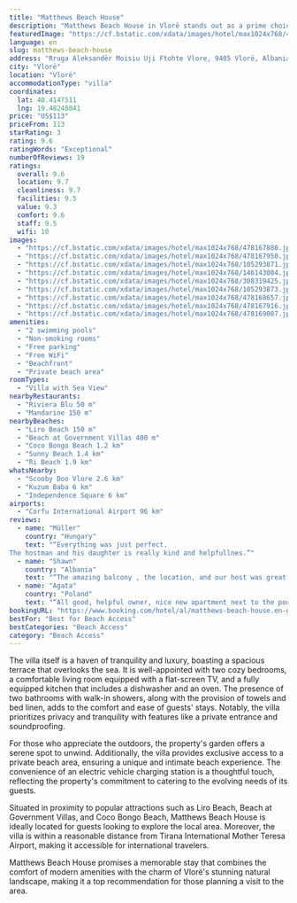 ```yaml
---
title: "Matthews Beach House"
description: "Matthews Beach House in Vlorë stands out as a prime choice for travelers seeking a blend of comfort, privacy, and scenic beauty."
featuredImage: "https://cf.bstatic.com/xdata/images/hotel/max1024x768/478167880.jpg?k=f5c31e5f8163b0ef5499223a0a473e36e4965926c3431980b2a38c62946f23d9&o=&hp=1"
language: en
slug: matthews-beach-house
address: "Rruga Aleksandër Moisiu Uji Ftohte Vlore, 9405 Vlorë, Albania"
city: "Vlorë"
location: "Vlorë"
accommodationType: "villa"
coordinates:
  lat: 40.4147511
  lng: 19.48248041
price: "US$113"
priceFrom: 113
starRating: 3
rating: 9.6
ratingWords: "Exceptional"
numberOfReviews: 19
ratings:
  overall: 9.6
  location: 9.7
  cleanliness: 9.7
  facilities: 9.5
  value: 9.3
  comfort: 9.6
  staff: 9.5
  wifi: 10
images:
  - "https://cf.bstatic.com/xdata/images/hotel/max1024x768/478167880.jpg?k=f5c31e5f8163b0ef5499223a0a473e36e4965926c3431980b2a38c62946f23d9&o=&hp=1"
  - "https://cf.bstatic.com/xdata/images/hotel/max1024x768/478167950.jpg?k=d8e8ca15eb18e0b8c3ad786153b9aa7f19b038415c228e5fad8bf861f88ac8b3&o=&hp=1"
  - "https://cf.bstatic.com/xdata/images/hotel/max1024x768/105293871.jpg?k=3fc6e051c735e29f8e6ecc173c688285d73bdb4d0d222f9882ee8e911cfbf0d6&o=&hp=1"
  - "https://cf.bstatic.com/xdata/images/hotel/max1024x768/146143084.jpg?k=59b1710530bdf6677cc1f6e76d5ad54574ee7f64c72784ee5391f8636ad1fcba&o=&hp=1"
  - "https://cf.bstatic.com/xdata/images/hotel/max1024x768/308319425.jpg?k=9be752c5dd9f6f5eb016cfbf7487065b25c2e3735366628b6edab04b213ad95f&o=&hp=1"
  - "https://cf.bstatic.com/xdata/images/hotel/max1024x768/105293873.jpg?k=df37be9b3dfb32a7025586e99c35d6da5d941d43bbeefb7fd6f2a3733b9c6c09&o=&hp=1"
  - "https://cf.bstatic.com/xdata/images/hotel/max1024x768/478168657.jpg?k=60dc47dc9554151fb442f8385d2c7c1523910017fb869fb97583f84a2ea10cfd&o=&hp=1"
  - "https://cf.bstatic.com/xdata/images/hotel/max1024x768/478167916.jpg?k=38fc7992e5420a2d22063481fcfe6db01f695f3e44cd14f7e716f30477451071&o=&hp=1"
  - "https://cf.bstatic.com/xdata/images/hotel/max1024x768/478169007.jpg?k=7e378a92a4f4b94d189c87f8509961b4a569905a694f2d18abaed3cab8a31f3c&o=&hp=1"
amenities:
  - "2 swimming pools"
  - "Non-smoking rooms"
  - "Free parking"
  - "Free WiFi"
  - "Beachfront"
  - "Private beach area"
roomTypes:
  - "Villa with Sea View"
nearbyRestaurants:
  - "Riviera Blu 50 m"
  - "Mandarine 150 m"
nearbyBeaches:
  - "Liro Beach 150 m"
  - "Beach at Government Villas 400 m"
  - "Coco Bongo Beach 1.2 km"
  - "Sunny Beach 1.4 km"
  - "Ri Beach 1.9 km"
whatsNearby:
  - "Scooby Doo Vlore 2.6 km"
  - "Kuzum Baba 6 km"
  - "Independence Square 6 km"
airports:
  - "Corfu International Airport 96 km"
reviews:
  - name: "Müller"
    country: "Hungary"
    text: "“Everything was just perfect.
The hostman and his daughter is really kind and helpfullnes.”"
  - name: "Shawn"
    country: "Albania"
    text: "“The amazing balcony , the location, and our host was great! We look forward to staying again! It had an amazing master bedroom with a window that reminded us of an old European village with the big shutters that’s swing open. Aleksander was always...”"
  - name: "Agata"
    country: "Poland"
    text: "“All good, helpful owner, nice new apartment next to the pool, beach is not included in the complex if you look for one, cozy area, rather quiet one”"
bookingURL: "https://www.booking.com/hotel/al/matthews-beach-house.en-gb.html?aid=8035640"
bestFor: "Best for Beach Access"
bestCategories: "Beach Access"
category: "Beach Access"
---
```


The villa itself is a haven of tranquility and luxury, boasting a spacious terrace that overlooks the sea. It is well-appointed with two cozy bedrooms, a comfortable living room equipped with a flat-screen TV, and a fully equipped kitchen that includes a dishwasher and an oven. The presence of two bathrooms with walk-in showers, along with the provision of towels and bed linen, adds to the comfort and ease of guests' stays. Notably, the villa prioritizes privacy and tranquility with features like a private entrance and soundproofing.

For those who appreciate the outdoors, the property's garden offers a serene spot to unwind. Additionally, the villa provides exclusive access to a private beach area, ensuring a unique and intimate beach experience. The convenience of an electric vehicle charging station is a thoughtful touch, reflecting the property's commitment to catering to the evolving needs of its guests.

Situated in proximity to popular attractions such as Liro Beach, Beach at Government Villas, and Coco Bongo Beach, Matthews Beach House is ideally located for guests looking to explore the local area. Moreover, the villa is within a reasonable distance from Tirana International Mother Teresa Airport, making it accessible for international travelers.

Matthews Beach House promises a memorable stay that combines the comfort of modern amenities with the charm of Vlorë's stunning natural landscape, making it a top recommendation for those planning a visit to the area.